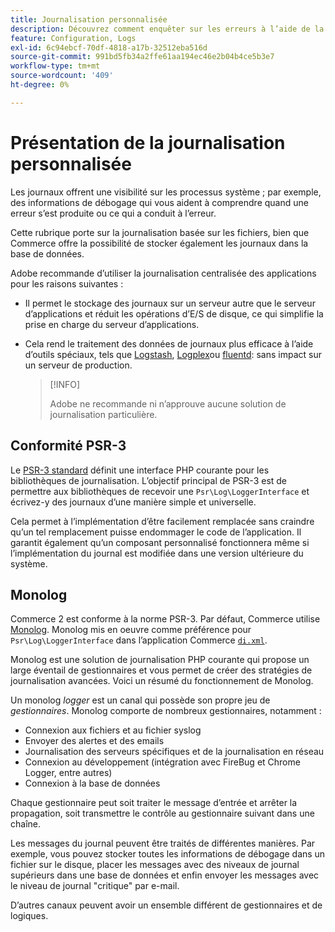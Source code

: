 ```yaml
---
title: Journalisation personnalisée
description: Découvrez comment enquêter sur les erreurs à l’aide de la journalisation personnalisée.
feature: Configuration, Logs
exl-id: 6c94ebcf-70df-4818-a17b-32512eba516d
source-git-commit: 991bd5fb34a2ffe61aa194ec46e2b04b4ce5b3e7
workflow-type: tm+mt
source-wordcount: '409'
ht-degree: 0%

---
```


# Présentation de la journalisation personnalisée

Les journaux offrent une visibilité sur les processus système ; par exemple, des informations de débogage qui vous aident à comprendre quand une erreur s’est produite ou ce qui a conduit à l’erreur.

Cette rubrique porte sur la journalisation basée sur les fichiers, bien que Commerce offre la possibilité de stocker également les journaux dans la base de données.

Adobe recommande d’utiliser la journalisation centralisée des applications pour les raisons suivantes :

- Il permet le stockage des journaux sur un serveur autre que le serveur d’applications et réduit les opérations d’E/S de disque, ce qui simplifie la prise en charge du serveur d’applications.

- Cela rend le traitement des données de journaux plus efficace à l’aide d’outils spéciaux, tels que [Logstash], [Logplex]ou [fluentd]: sans impact sur un serveur de production.

   >[!INFO]
   >
   >Adobe ne recommande ni n’approuve aucune solution de journalisation particulière.

## Conformité PSR-3

Le [PSR-3 standard][laminas] définit une interface PHP courante pour les bibliothèques de journalisation. L’objectif principal de PSR-3 est de permettre aux bibliothèques de recevoir une `Psr\Log\LoggerInterface` et écrivez-y des journaux d’une manière simple et universelle.

Cela permet à l’implémentation d’être facilement remplacée sans craindre qu’un tel remplacement puisse endommager le code de l’application. Il garantit également qu’un composant personnalisé fonctionnera même si l’implémentation du journal est modifiée dans une version ultérieure du système.

## Monolog

Commerce 2 est conforme à la norme PSR-3. Par défaut, Commerce utilise [Monolog]. Monolog mis en oeuvre comme préférence pour `Psr\Log\LoggerInterface` dans l’application Commerce [`di.xml`][di].

Monolog est une solution de journalisation PHP courante qui propose un large éventail de gestionnaires et vous permet de créer des stratégies de journalisation avancées. Voici un résumé du fonctionnement de Monolog.

Un monolog _logger_ est un canal qui possède son propre jeu de _gestionnaires_. Monolog comporte de nombreux gestionnaires, notamment :

- Connexion aux fichiers et au fichier syslog
- Envoyer des alertes et des emails
- Journalisation des serveurs spécifiques et de la journalisation en réseau
- Connexion au développement (intégration avec FireBug et Chrome Logger, entre autres)
- Connexion à la base de données

Chaque gestionnaire peut soit traiter le message d’entrée et arrêter la propagation, soit transmettre le contrôle au gestionnaire suivant dans une chaîne.

Les messages du journal peuvent être traités de différentes manières. Par exemple, vous pouvez stocker toutes les informations de débogage dans un fichier sur le disque, placer les messages avec des niveaux de journal supérieurs dans une base de données et enfin envoyer les messages avec le niveau de journal &quot;critique&quot; par e-mail.

D’autres canaux peuvent avoir un ensemble différent de gestionnaires et de logiques.

<!-- link definitions -->

[di]: https://github.com/magento/magento2/blob/2.4/app/etc/di.xml#L9
[fluentd]: https://www.fluentd.org/
[laminas]: https://docs.laminas.dev/laminas-log/
[Logplex]: https://devcenter.heroku.com/articles/logplex
[Logstash]: https://www.elastic.co/products/logstash
[Monolog]: https://github.com/Seldaek/monolog
